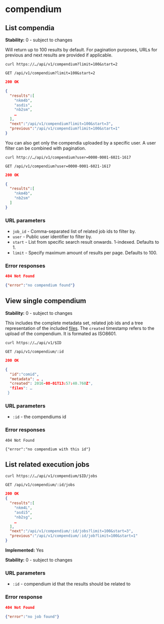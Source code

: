 # compendium

## List compendia

__Stability:__ 0 - subject to changes

Will return up to 100 results by default. For pagination purposes, URLs for previous and next results are provided if applicable.

`curl https://…/api/v1/compendium?limit=100&start=2`

`GET /api/v1/compendium?limit=100&start=2`

```json
200 OK

{
  "results":[
    "nkm4b",
    "asdis",
    "nb2sm",
    …
  ],
  "next":"/api/v1/compendium?limit=100&start=3",
  "previous":"/api/v1/compendium?limit=100&start=1"
}
```

You can also get only the compendia uploaded by a specific user. A user filter can be combined with pagination.

`curl http://…/api/v1/compendium?user=0000-0001-6021-1617`

`GET /api/v1/compendium?user=0000-0001-6021-1617`

```json
200 OK

{
  "results":[
    "nkm4b",
    "nb2sm"
  ]
}
```

### URL parameters

- `job_id` - Comma-separated list of related job ids to filter by.
- `user` - Public user identifier to filter by.
- `start` - List from specific search result onwards. 1-indexed. Defaults to 1.
- `limit` - Specify maximum amount of results per page. Defaults to 100.

### Error responses

```json
404 Not Found

{"error":"no compendium found"}
```

## View single compendium

__Stability:__ 0 - subject to changes

This includes the complete metadata set, related job ids and a tree representation of the included [files](files.md). The `created` timestamp refers to the upload of the compendium. It is formated as ISO8601.

`curl https://…/api/v1/$ID`

`GET /api/v1/compendium/:id`

```json
200 OK

{
  "id":"comid",
  "metadata": … ,
  "created": 2016-08-01T13:57:40.760Z",
  "files": …
 }
```

### URL parameters

- `:id` - the compendiums id

### Error responses

```
404 Not Found

{"error":"no compendium with this id"}
```

## List related execution jobs

`curl https://…/api/v1/compendium/$ID/jobs`

`GET /api/v1/compendium/:id/jobs`

```json
200 OK
{
  "results":[
    "nkm4L",
    "asdi5",
    "nb2sg",
    …
  ],
  "next":"/api/v1/compendium/:id/jobs?limit=100&start=3",
  "previous":"/api/v1/compendium/:id/job?limit=100&start=1"
}
```

**Implemented:** Yes

**Stability:** 0 - subject to changes

### URL parameters

- `:id` - compendium id that the results should be related to

### Error response

```json
404 Not Found

{"error":"no job found"}
```

